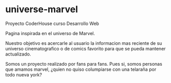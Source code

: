 # universe-marvel
Proyecto CoderHouse curso Desarrollo Web

Pagina inspirada en el universo de Marvel.


Nuestro objetivo es acercarle al usuario la informacion mas reciente de su universo cinematografico o de comics favorito para que se pueda mantener actualizado.

Somos un proyecto realizado por fans para fans. Pues si, somos personas que amamos marvel, ¿quien no quiso columpiarse con una telaraña por todo nueva york?

